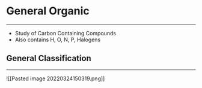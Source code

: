 # General Organic
---
- Study of Carbon Containing Compounds
- Also contains H, O, N, P, Halogens
## General Classification
---
![[Pasted image 20220324150319.png]]